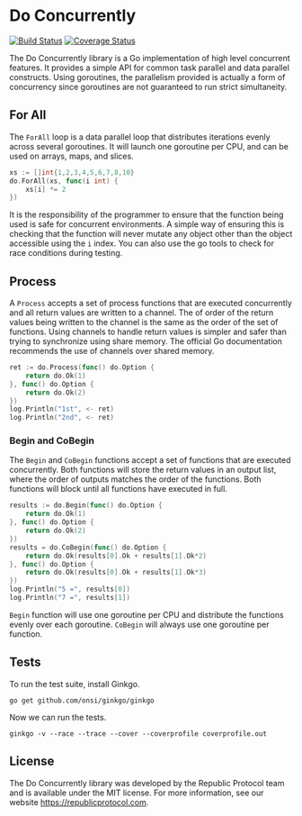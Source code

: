 # Do Concurrently

[![Build Status](https://travis-ci.org/republicprotocol/go-do.svg?branch=master)](https://travis-ci.org/republicprotocol/go-do)
[![Coverage Status](https://coveralls.io/repos/github/republicprotocol/go-do/badge.svg?branch=master)](https://coveralls.io/github/republicprotocol/go-do?branch=master)

The Do Concurrently library is a Go implementation of high level concurrent features. It provides a simple API for common task parallel and data parallel constructs. Using goroutines, the parallelism provided is actually a form of concurrency since goroutines are not guaranteed to run strict simultaneity.

## For All

The `ForAll` loop is a data parallel loop that distributes iterations evenly across several goroutines. It will launch one goroutine per CPU, and can be used on arrays, maps, and slices.

```go
xs := []int{1,2,3,4,5,6,7,8,10}
do.ForAll(xs, func(i int) {
    xs[i] *= 2
})
```

It is the responsibility of the programmer to ensure that the function being used is safe for concurrent environments. A simple way of ensuring this is checking that the function will never mutate any object other than the object accessible using the `i` index. You can also use the go tools to check for race conditions during testing.

## Process

A `Process` accepts a set of process functions that are executed concurrently and all return values are written to a channel. The of order of the return values being written to the channel is the same as the order of the set of functions. Using channels to handle return values is simpler and safer than trying to synchronize using share memory. The official Go documentation recommends the use of channels over shared memory.

```go
ret := do.Process(func() do.Option {
    return do.Ok(1)
}, func() do.Option {
    return do.Ok(2)
})
log.Println("1st", <- ret)
log.Println("2nd", <- ret)
```

### Begin and CoBegin

The `Begin` and `CoBegin` functions accept a set of functions that are executed concurrently. Both functions will store the return values in an output list, where the order of outputs matches the order of the functions. Both functions will block until all functions have executed in full.

```go
results := do.Begin(func() do.Option {
    return do.Ok(1)
}, func() do.Option {
    return do.Ok(2)
})
results = do.CoBegin(func() do.Option {
    return do.Ok(results[0].Ok + results[1].Ok*2)
}, func() do.Option {
    return do.Ok(results[0].Ok + results[1].Ok*3)
})
log.Println("5 =", results[0])
log.Println("7 =", results[1])
```

`Begin` function will use one goroutine per CPU and distribute the functions evenly over each goroutine. `CoBegin` will always use one goroutine per function.

## Tests

To run the test suite, install Ginkgo.

```
go get github.com/onsi/ginkgo/ginkgo
```

Now we can run the tests.

```
ginkgo -v --race --trace --cover --coverprofile coverprofile.out
```

## License

The Do Concurrently library was developed by the Republic Protocol team and is available under the MIT license. For more information, see our website https://republicprotocol.com.